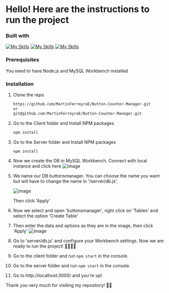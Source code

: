# Hello! Here are the instructions to run the project

### Built with

[![My Skills](https://skills.thijs.gg/icons?i=nodejs&theme=dark)](https://nodejs.org/es)
[![My Skills](https://skills.thijs.gg/icons?i=mysql&theme=dark)](https://www.mysql.com/)
[![My Skills](https://skills.thijs.gg/icons?i=js&theme=dark)](https://developer.mozilla.org/es/docs/Web/JavaScript)

### Prerequisites

You need to have Node.js and MySQL Workbench installed

### Installation

1. Clone the repo
   ```sh
   https://github.com/MartinFerreyraE/Button-Counter-Manager.git
   or
   git@github.com:MartinFerreyraE/Button-Counter-Manager.git
   ```
2. Go to the Client folder and Install NPM packages
   ```sh
   npm install
   ```
3. Go to the Server folder and Install NPM packages
   ```sh
   npm install
   ```
4. Now we create the DB in MySQL Workbench. Connect with local instance and click here
   ![image](https://user-images.githubusercontent.com/80933510/230970184-81adba39-6729-4a8d-b4e7-b7af17fbd483.png)
5. We name our DB buttonsmanager. You can choose the name you want but will have to change the name in '/server/db.js'.
  
      ![image](https://user-images.githubusercontent.com/80933510/230972079-fe14d8fb-75fb-4639-b9d2-04db11cb4f79.png)
  
   Then click 'Apply'

6. Now we select and open 'buttonsmanager', right click on 'Tables' and select the option 'Create Table'
7. Then enter the data and options as they are in the image, then click 'Apply'
  ![image](https://user-images.githubusercontent.com/80933510/230972624-e1c4d4c8-a3bf-49f3-a678-911840e643f3.png)  
8. Go to 'server/db.js' and configure your Workbench settings. Now we are ready to run the project! 🙌🏻🙌🏻
9. Go to the client folder and run  ```npm start``` in the console.
10. Go to the server folder and run  ```npm start``` in the console.
11. Go to http://localhost:3000/ and you're up!

Thank you very much for visiting my repository! 💪🏻

